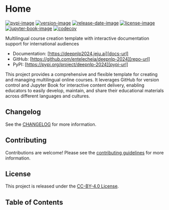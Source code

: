 # Home

[![pypi-image]][pypi-url]
[![version-image]][release-url]
[![release-date-image]][release-url]
[![license-image]][license-url]
[![jupyter-book-image]][docs-url]
[![codecov][codecov-image]][codecov-url]

<!-- Links: -->
[hyperfast python template]: https://github.com/entelecheia/hyperfast-course-template

[codecov-image]: https://codecov.io/gh/entelecheia/deepnlp-2024/branch/main/graph/badge.svg?token=usYkLC6aBx
[codecov-url]: https://codecov.io/gh/entelecheia/deepnlp-2024
[pypi-image]: https://img.shields.io/pypi/v/deepnlp-2024
[license-image]: https://img.shields.io/github/license/entelecheia/deepnlp-2024
[license-url]: https://github.com/entelecheia/deepnlp-2024/blob/main/LICENSE
[version-image]: https://img.shields.io/github/v/release/entelecheia/deepnlp-2024?sort=semver
[release-date-image]: https://img.shields.io/github/release-date/entelecheia/deepnlp-2024
[release-url]: https://github.com/entelecheia/deepnlp-2024/releases
[jupyter-book-image]: https://jupyterbook.org/en/stable/_images/badge.svg

[repo-url]: https://github.com/entelecheia/deepnlp-2024
[pypi-url]: https://pypi.org/project/deepnlp-2024
[docs-url]: https://deepnlp2024.jeju.ai
[changelog]: https://github.com/entelecheia/deepnlp-2024/blob/main/CHANGELOG.md
[contributing guidelines]: https://github.com/entelecheia/deepnlp-2024/blob/main/CONTRIBUTING.md
<!-- Links: -->

Multilingual course creation template with interactive documentation support for international audiences

- Documentation: [https://deepnlp2024.jeju.ai][docs-url]
- GitHub: [https://github.com/entelecheia/deepnlp-2024][repo-url]
- PyPI: [https://pypi.org/project/deepnlp-2024][pypi-url]

This project provides a comprehensive and flexible template for creating and managing multilingual online courses. It leverages GitHub for version control and Jupyter Book for interactive content delivery, enabling educators to easily develop, maintain, and share their educational materials across different languages and cultures.

## Changelog

See the [CHANGELOG] for more information.

## Contributing

Contributions are welcome! Please see the [contributing guidelines] for more information.

## License

This project is released under the [CC-BY-4.0 License][license-url].

## Table of Contents

```{tableofcontents}
```
